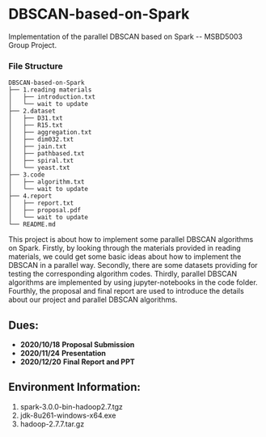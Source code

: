 # DBSCAN-based-on-Spark
Implementation of the parallel DBSCAN based on Spark -- MSBD5003 Group Project.

### File Structure
```
DBSCAN-based-on-Spark
├── 1.reading materials
│   ├── introduction.txt
│   └── wait to update
├── 2.dataset
│   ├── D31.txt
│   ├── R15.txt
│   ├── aggregation.txt
│   ├── dim032.txt
│   ├── jain.txt
│   ├── pathbased.txt
│   ├── spiral.txt
│   └── yeast.txt
├── 3.code
│   ├── algorithm.txt
│   └── wait to update
├── 4.report
│   ├── report.txt
│   ├── proposal.pdf
│   └── wait to update
└── README.md
```

This project is about how to implement some parallel DBSCAN algorithms on Spark. Firstly, by looking through the materials provided in reading materials, we could get some basic ideas about how to implement the DBSCAN in a parallel way. Secondly, there are some datasets providing for testing the corresponding algorithm codes. Thirdly, parallel DBSCAN algorithms are implemented by using jupyter-notebooks in the code folder. Fourthly, the proposal and final report are used to introduce the details about our project and parallel DBSCAN algorithms.  

## Dues:

- **2020/10/18** **Proposal Submission**
- **2020/11/24** **Presentation**
- **2020/12/20** **Final Report and PPT**


## Environment Information:

1. spark-3.0.0-bin-hadoop2.7.tgz
2. jdk-8u261-windows-x64.exe
3. hadoop-2.7.7.tar.gz


